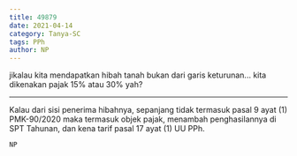 ```yaml
---
title: 49879
date: 2021-04-14
category: Tanya-SC
tags: PPh
author: NP
---
```


jikalau kita mendapatkan hibah tanah bukan dari garis keturunan... kita dikenakan pajak 15% atau 30% yah?

---

Kalau dari sisi penerima hibahnya, sepanjang tidak termasuk pasal 9 ayat (1) PMK-90/2020 maka termasuk objek pajak, menambah penghasilannya di SPT Tahunan, dan kena tarif pasal 17 ayat (1) UU PPh.

`NP`
